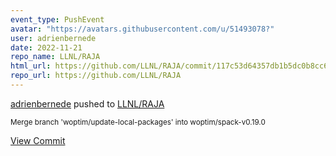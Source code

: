 ```yaml
---
event_type: PushEvent
avatar: "https://avatars.githubusercontent.com/u/51493078?"
user: adrienbernede
date: 2022-11-21
repo_name: LLNL/RAJA
html_url: https://github.com/LLNL/RAJA/commit/117c53d64357db1b5dc0b8cc6d4c01ea81c96532
repo_url: https://github.com/LLNL/RAJA
---
```


<a href='https://github.com/adrienbernede' target='_blank'>adrienbernede</a> pushed to <a href='https://github.com/LLNL/RAJA' target='_blank'>LLNL/RAJA</a>

<small>Merge branch 'woptim/update-local-packages' into woptim/spack-v0.19.0</small>

<a href='https://github.com/LLNL/RAJA/commit/117c53d64357db1b5dc0b8cc6d4c01ea81c96532' target='_blank'>View Commit</a>